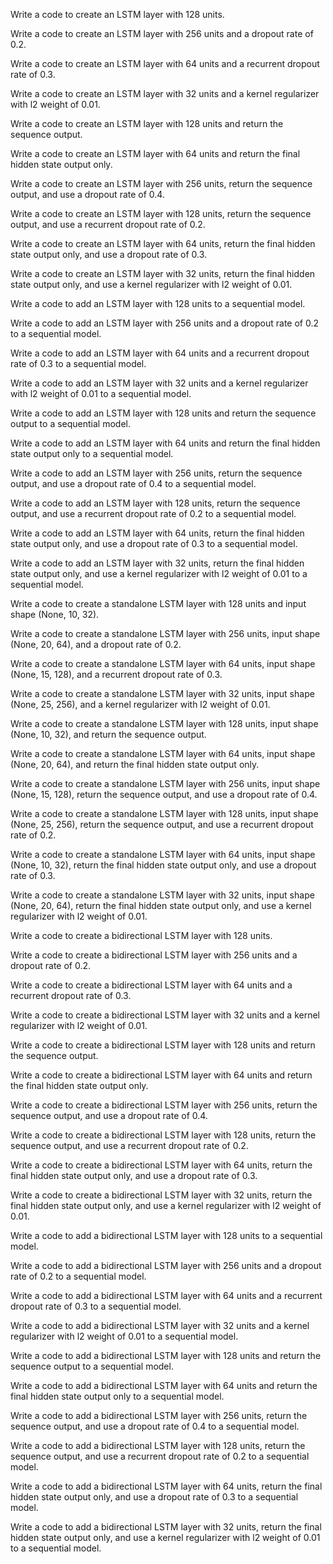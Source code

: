 Write a code to create an LSTM layer with 128 units.

Write a code to create an LSTM layer with 256 units and a dropout rate of 0.2.

Write a code to create an LSTM layer with 64 units and a recurrent dropout rate of 0.3.

Write a code to create an LSTM layer with 32 units and a kernel regularizer with l2 weight of 0.01.

Write a code to create an LSTM layer with 128 units and return the sequence output.

Write a code to create an LSTM layer with 64 units and return the final hidden state output only.

Write a code to create an LSTM layer with 256 units, return the sequence output, and use a dropout rate of 0.4.

Write a code to create an LSTM layer with 128 units, return the sequence output, and use a recurrent dropout rate of 0.2.

Write a code to create an LSTM layer with 64 units, return the final hidden state output only, and use a dropout rate of 0.3.

Write a code to create an LSTM layer with 32 units, return the final hidden state output only, and use a kernel regularizer with l2 weight of 0.01.

Write a code to add an LSTM layer with 128 units to a sequential model.

Write a code to add an LSTM layer with 256 units and a dropout rate of 0.2 to a sequential model.

Write a code to add an LSTM layer with 64 units and a recurrent dropout rate of 0.3 to a sequential model.

Write a code to add an LSTM layer with 32 units and a kernel regularizer with l2 weight of 0.01 to a sequential model.

Write a code to add an LSTM layer with 128 units and return the sequence output to a sequential model.

Write a code to add an LSTM layer with 64 units and return the final hidden state output only to a sequential model.

Write a code to add an LSTM layer with 256 units, return the sequence output, and use a dropout rate of 0.4 to a sequential model.

Write a code to add an LSTM layer with 128 units, return the sequence output, and use a recurrent dropout rate of 0.2 to a sequential model.

Write a code to add an LSTM layer with 64 units, return the final hidden state output only, and use a dropout rate of 0.3 to a sequential model.

Write a code to add an LSTM layer with 32 units, return the final hidden state output only, and use a kernel regularizer with l2 weight of 0.01 to a sequential model.

Write a code to create a standalone LSTM layer with 128 units and input shape (None, 10, 32).

Write a code to create a standalone LSTM layer with 256 units, input shape (None, 20, 64), and a dropout rate of 0.2.

Write a code to create a standalone LSTM layer with 64 units, input shape (None, 15, 128), and a recurrent dropout rate of 0.3.

Write a code to create a standalone LSTM layer with 32 units, input shape (None, 25, 256), and a kernel regularizer with l2 weight of 0.01.

Write a code to create a standalone LSTM layer with 128 units, input shape (None, 10, 32), and return the sequence output.

Write a code to create a standalone LSTM layer with 64 units, input shape (None, 20, 64), and return the final hidden state output only.

Write a code to create a standalone LSTM layer with 256 units, input shape (None, 15, 128), return the sequence output, and use a dropout rate of 0.4.

Write a code to create a standalone LSTM layer with 128 units, input shape (None, 25, 256), return the sequence output, and use a recurrent dropout rate of 0.2.

Write a code to create a standalone LSTM layer with 64 units, input shape (None, 10, 32), return the final hidden state output only, and use a dropout rate of 0.3.

Write a code to create a standalone LSTM layer with 32 units, input shape (None, 20, 64), return the final hidden state output only, and use a kernel regularizer with l2 weight of 0.01.

Write a code to create a bidirectional LSTM layer with 128 units.

Write a code to create a bidirectional LSTM layer with 256 units and a dropout rate of 0.2.

Write a code to create a bidirectional LSTM layer with 64 units and a recurrent dropout rate of 0.3.

Write a code to create a bidirectional LSTM layer with 32 units and a kernel regularizer with l2 weight of 0.01.

Write a code to create a bidirectional LSTM layer with 128 units and return the sequence output.

Write a code to create a bidirectional LSTM layer with 64 units and return the final hidden state output only.

Write a code to create a bidirectional LSTM layer with 256 units, return the sequence output, and use a dropout rate of 0.4.

Write a code to create a bidirectional LSTM layer with 128 units, return the sequence output, and use a recurrent dropout rate of 0.2.

Write a code to create a bidirectional LSTM layer with 64 units, return the final hidden state output only, and use a dropout rate of 0.3.

Write a code to create a bidirectional LSTM layer with 32 units, return the final hidden state output only, and use a kernel regularizer with l2 weight of 0.01.

Write a code to add a bidirectional LSTM layer with 128 units to a sequential model.

Write a code to add a bidirectional LSTM layer with 256 units and a dropout rate of 0.2 to a sequential model.

Write a code to add a bidirectional LSTM layer with 64 units and a recurrent dropout rate of 0.3 to a sequential model.

Write a code to add a bidirectional LSTM layer with 32 units and a kernel regularizer with l2 weight of 0.01 to a sequential model.

Write a code to add a bidirectional LSTM layer with 128 units and return the sequence output to a sequential model.

Write a code to add a bidirectional LSTM layer with 64 units and return the final hidden state output only to a sequential model.

Write a code to add a bidirectional LSTM layer with 256 units, return the sequence output, and use a dropout rate of 0.4 to a sequential model.

Write a code to add a bidirectional LSTM layer with 128 units, return the sequence output, and use a recurrent dropout rate of 0.2 to a sequential model.

Write a code to add a bidirectional LSTM layer with 64 units, return the final hidden state output only, and use a dropout rate of 0.3 to a sequential model.

Write a code to add a bidirectional LSTM layer with 32 units, return the final hidden state output only, and use a kernel regularizer with l2 weight of 0.01 to a sequential model.